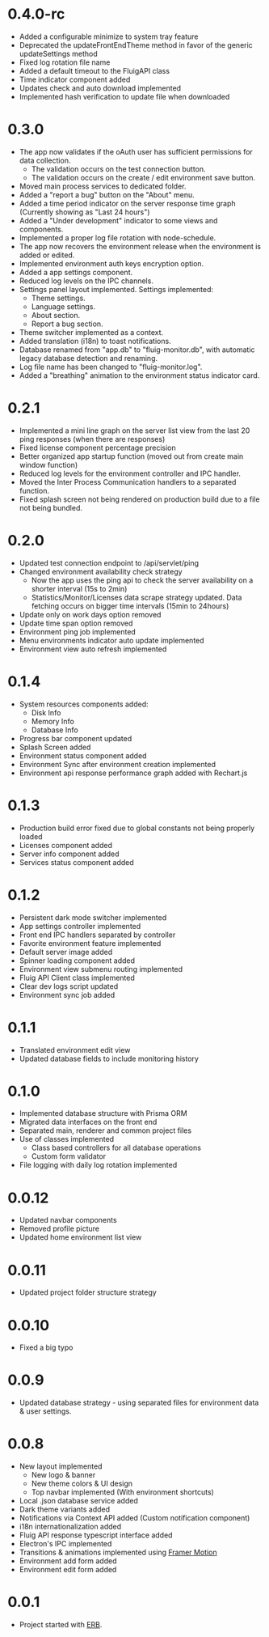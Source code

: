 # 0.4.0-rc

- Added a configurable minimize to system tray feature
- Deprecated the updateFrontEndTheme method in favor of the generic updateSettings method
- Fixed log rotation file name
- Added a default timeout to the FluigAPI class
- Time indicator component added
- Updates check and auto download implemented
- Implemented hash verification to update file when downloaded

# 0.3.0

- The app now validates if the oAuth user has sufficient permissions for data collection.
  - The validation occurs on the test connection button.
  - The validation occurs on the create / edit environment save button.
- Moved main process services to dedicated folder.
- Added a "report a bug" button on the "About" menu.
- Added a time period indicator on the server response time graph (Currently showing as "Last 24 hours")
- Added a "Under development" indicator to some views and components.
- Implemented a proper log file rotation with node-schedule.
- The app now recovers the environment release when the environment is added or edited.
- Implemented environment auth keys encryption option.
- Added a app settings component.
- Reduced log levels on the IPC channels.
- Settings panel layout implemented. Settings implemented:
  - Theme settings.
  - Language settings.
  - About section.
  - Report a bug section.
- Theme switcher implemented as a context.
- Added translation (i18n) to toast notifications.
- Database renamed from "app.db" to "fluig-monitor.db", with automatic legacy database detection and renaming.
- Log file name has been changed to "fluig-monitor.log".
- Added a "breathing" animation to the environment status indicator card.

# 0.2.1

- Implemented a mini line graph on the server list view from the last 20 ping responses (when there are responses)
- Fixed license component percentage precision
- Better organized app startup function (moved out from create main window function)
- Reduced log levels for the environment controller and IPC handler.
- Moved the Inter Process Communication handlers to a separated function.
- Fixed splash screen not being rendered on production build due to a file not being bundled.

# 0.2.0

- Updated test connection endpoint to /api/servlet/ping
- Changed environment availability check strategy
  - Now the app uses the ping api to check the server availability on a shorter interval (15s to 2min)
  - Statistics/Monitor/Licenses data scrape strategy updated. Data fetching occurs on bigger time intervals (15min to 24hours)
- Update only on work days option removed
- Update time span option removed
- Environment ping job implemented
- Menu environments indicator auto update implemented
- Environment view auto refresh implemented

# 0.1.4

- System resources components added:
  - Disk Info
  - Memory Info
  - Database Info
- Progress bar component updated
- Splash Screen added
- Environment status component added
- Environment Sync after environment creation implemented
- Environment api response performance graph added with Rechart.js

# 0.1.3

- Production build error fixed due to global constants not being properly loaded
- Licenses component added
- Server info component added
- Services status component added

# 0.1.2

- Persistent dark mode switcher implemented
- App settings controller implemented
- Front end IPC handlers separated by controller
- Favorite environment feature implemented
- Default server image added
- Spinner loading component added
- Environment view submenu routing implemented
- Fluig API Client class implemented
- Clear dev logs script updated
- Environment sync job added

# 0.1.1

- Translated environment edit view
- Updated database fields to include monitoring history

# 0.1.0

- Implemented database structure with Prisma ORM
- Migrated data interfaces on the front end
- Separated main, renderer and common project files
- Use of classes implemented
  - Class based controllers for all database operations
  - Custom form validator
- File logging with daily log rotation implemented

# 0.0.12

- Updated navbar components
- Removed profile picture
- Updated home environment list view

# 0.0.11

- Updated project folder structure strategy

# 0.0.10

- Fixed a big typo

# 0.0.9

- Updated database strategy - using separated files for environment data & user settings.

# 0.0.8

- New layout implemented
  - New logo & banner
  - New theme colors & UI design
  - Top navbar implemented (With environment shortcuts)
- Local .json database service added
- Dark theme variants added
- Notifications via Context API added (Custom notification component)
- i18n internationalization added
- Fluig API response typescript interface added
- Electron's IPC implemented
- Transitions & animations implemented using [Framer Motion](https://www.framer.com/motion/)
- Environment add form added
- Environment edit form added

# 0.0.1

- Project started with [ERB](https://github.com/electron-react-boilerplate/electron-react-boilerplate).
